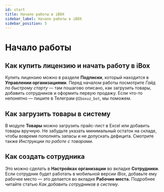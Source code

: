 ```yaml
---
id: start
title: Начало работы в iBOX
sidebar_label: Начало работы в iBOX
sidebar_position: 5
---
```

# Начало работы 
## Как купить лицензию и начать работу в iBox
Купить лицензию можно в разделе **Подписки**, который находится в **Управлении организациями**.
Перед началом работы посмотрите *Гайд по быстрому старту* — там пошагово описано, как загрузить товары, добавить сотрудников и оформить первую продажу.
Если что-то непонятно — пишите в Телеграм `@Iboxuz_bot`, мы поможем.

## Как загрузить товары в систему
В модуле **Товары** можно загрузить прайс-лист в Excel или добавить товары вручную. Не забудьте указать минимальный остаток на складе, чтобы вовремя пополнять запасы и не допускать дефицита. Смотрите также *Инструкции по работе с товарами*.

## Как создать сотрудника
Это можно сделать в **Настройках организации** во вкладке **Сотрудники**. Если сотрудник будет работать в мобильной версии iBox, добавьте ему рабочее место — это делается во вкладке **Рабочие места.** Подробнее читайте статью *Как добавить сотрудников в систему*.